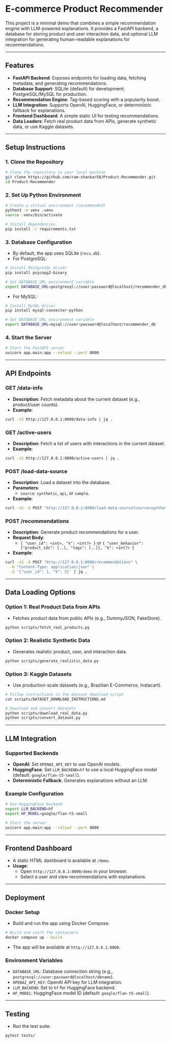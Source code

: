 # E-commerce Product Recommender

This project is a minimal demo that combines a simple recommendation engine with LLM-powered explanations. It provides a FastAPI backend, a database for storing product and user interaction data, and optional LLM integration for generating human-readable explanations for recommendations.

---

## Features
- **FastAPI Backend**: Exposes endpoints for loading data, fetching metadata, and generating recommendations.
- **Database Support**: SQLite (default) for development; PostgreSQL/MySQL for production.
- **Recommendation Engine**: Tag-based scoring with a popularity boost.
- **LLM Integration**: Supports OpenAI, HuggingFace, or deterministic fallback for explanations.
- **Frontend Dashboard**: A simple static UI for testing recommendations.
- **Data Loaders**: Fetch real product data from APIs, generate synthetic data, or use Kaggle datasets.

---

## Setup Instructions

### 1. Clone the Repository
```bash
# Clone the repository to your local machine
git clone https://github.com/ram-shankar58/Product-Recommender.git
cd Product-Recommender
```

### 2. Set Up Python Environment
```bash
# Create a virtual environment (recommended)
python3 -m venv .venv
source .venv/bin/activate

# Install dependencies
pip install -r requirements.txt
```

### 3. Database Configuration
- By default, the app uses SQLite (`recs.db`).
- For PostgreSQL:
```bash
# Install PostgreSQL driver
pip install psycopg2-binary

# Set DATABASE_URL environment variable
export DATABASE_URL=postgresql://user:password@localhost/recommender_db
```
- For MySQL:
```bash
# Install MySQL driver
pip install mysql-connector-python

# Set DATABASE_URL environment variable
export DATABASE_URL=mysql://user:password@localhost/recommender_db
```

### 4. Start the Server
```bash
# Start the FastAPI server
uvicorn app.main:app --reload --port 8000
```

---

## API Endpoints

### **GET /data-info**
- **Description**: Fetch metadata about the current dataset (e.g., product/user counts).
- **Example**:
```bash
curl -sS http://127.0.0.1:8000/data-info | jq .
```

### **GET /active-users**
- **Description**: Fetch a list of users with interactions in the current dataset.
- **Example**:
```bash
curl -sS http://127.0.0.1:8000/active-users | jq .
```

### **POST /load-data-source**
- **Description**: Load a dataset into the database.
- **Parameters**:
  - `source`: `synthetic`, `api`, or `sample`.
- **Example**:
```bash
curl -sS -X POST "http://127.0.0.1:8000/load-data-source?source=synthetic" | jq .
```

### **POST /recommendations**
- **Description**: Generate product recommendations for a user.
- **Request Body**:
  - `{ "user_id": <int>, "k": <int?> }` or `{ "user_behavior": {"product_ids": [..], "tags": [..]}, "k": <int?> }`
- **Example**:
```bash
curl -sS -X POST "http://127.0.0.1:8000/recommendations" \
  -H "Content-Type: application/json" \
  -d '{"user_id": 1, "k": 5}' | jq .
```

---

## Data Loading Options

### **Option 1: Real Product Data from APIs**
- Fetches product data from public APIs (e.g., DummyJSON, FakeStore).
```bash
python scripts/fetch_real_products.py
```

### **Option 2: Realistic Synthetic Data**
- Generates realistic product, user, and interaction data.
```bash
python scripts/generate_realistic_data.py
```

### **Option 3: Kaggle Datasets**
- Use production-scale datasets (e.g., Brazilian E-Commerce, Instacart).
```bash
# Follow instructions in the dataset download script
cat scripts/DATASET_DOWNLOAD_INSTRUCTIONS.md

# Download and convert datasets
python scripts/download_real_data.py
python scripts/convert_dataset.py
```

---

## LLM Integration

### **Supported Backends**
- **OpenAI**: Set `OPENAI_API_KEY` to use OpenAI models.
- **HuggingFace**: Set `LLM_BACKEND=hf` to use a local HuggingFace model (default: `google/flan-t5-small`).
- **Deterministic Fallback**: Generates explanations without an LLM.

### **Example Configuration**
```bash
# Use HuggingFace backend
export LLM_BACKEND=hf
export HF_MODEL=google/flan-t5-small

# Start the server
uvicorn app.main:app --reload --port 8000
```

---

## Frontend Dashboard
- A static HTML dashboard is available at `/demo`.
- **Usage**:
  - Open `http://127.0.0.1:8000/demo` in your browser.
  - Select a user and view recommendations with explanations.

---

## Deployment

### **Docker Setup**
- Build and run the app using Docker Compose:
```bash
# Build and start the containers
docker compose up --build
```
- The app will be available at `http://127.0.0.1:8000`.

### **Environment Variables**
- `DATABASE_URL`: Database connection string (e.g., `postgresql://user:password@localhost/dbname`).
- `OPENAI_API_KEY`: OpenAI API key for LLM integration.
- `LLM_BACKEND`: Set to `hf` for HuggingFace backend.
- `HF_MODEL`: HuggingFace model ID (default: `google/flan-t5-small`).

---

## Testing
- Run the test suite:
```bash
pytest tests/
```
